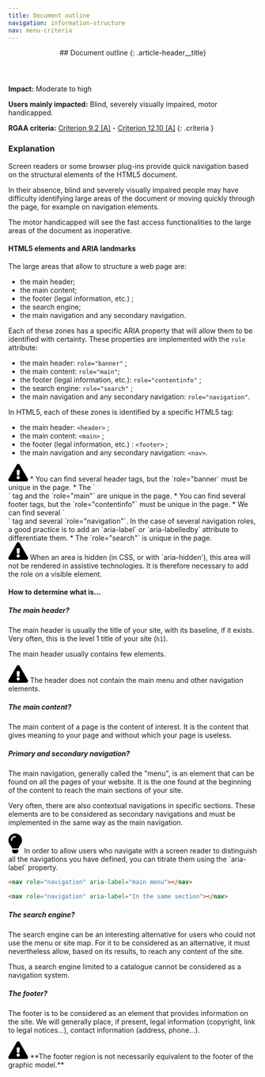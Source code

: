 ```yaml
---
title: Document outline
navigation: information-structure
nav: menu-criteria
---
```


<header>
## Document outline
{: .article-header__title}
</header>

**Impact:** Moderate to high

**Users mainly impacted:** Blind, severely visually impaired, motor handicapped.

**RGAA criteria:** [Criterion 9.2 [A]](http://disic.github.io/rgaa_referentiel_en/criteria.html#crit-9-2) - [Criterion 12.10 [A]](http://disic.github.io/rgaa_referentiel_en/criteria.html#crit-12-10)
{: .criteria }

### Explanation

Screen readers or some browser plug-ins provide quick navigation based on the structural elements of the HTML5 document.

In their absence, blind and severely visually impaired people may have difficulty identifying large areas of the document or moving quickly through the page, for example on navigation elements.

The motor handicapped will see the fast access functionalities to the large areas of the document as inoperative.

#### HTML5 elements and ARIA landmarks

The large areas that allow to structure a web page are:

* the main header;
* the main content;
* the footer (legal information, etc.) ;
* the search engine;
* the main navigation and any secondary navigation.

Each of these zones has a specific ARIA property that will allow them to be identified with certainty. These properties are implemented with the `role` attribute:

* the main header: `role="banner"` ;
* the main content: `role="main"`;
* the footer (legal information, etc.): `role="contentinfo"` ;
* the search engine: `role="search"` ;
* the main navigation and any secondary navigation: `role="navigation"`.

In HTML5, each of these zones is identified by a specific HTML5 tag:

* the main header: `<header>` ;
* the main content: `<main>` ;
* the footer (legal information, etc.) : `<footer>` ;
* the main navigation and any secondary navigation: `<nav>`.

<div class="important">
<svg role="img" aria-label="Important" xmlns="http://www.w3.org/2000/svg" viewBox="0 0 576 512" width="40" height="36"><title>Important</title><path d="M569.517 440.013C587.975 472.007 564.806 512 527.94 512H48.054c-36.937 0-59.999-40.055-41.577-71.987L246.423 23.985c18.467-32.009 64.72-31.951 83.154 0l239.94 416.028zM288 354c-25.405 0-46 20.595-46 46s20.595 46 46 46 46-20.595 46-46-20.595-46-46-46zm-43.673-165.346l7.418 136c.347 6.364 5.609 11.346 11.982 11.346h48.546c6.373 0 11.635-4.982 11.982-11.346l7.418-136c.375-6.874-5.098-12.654-11.982-12.654h-63.383c-6.884 0-12.356 5.78-11.981 12.654z"/></svg>
* You can find several header tags, but the `role="banner` must be unique in the page.
* The `<main>` tag and the `role="main"` are unique in the page.
* You can find several footer tags, but the `role="contentinfo"` must be unique in the page.
* We can find several `<nav>` tag and several `role="navigation"`. In the case of several navigation roles, a good practice is to add an `aria-label` or `aria-labelledby` attribute to differentiate them.
* The `role="search"` is unique in the page.
</div>

<div class="important">
<svg role="img" aria-label="Important" xmlns="http://www.w3.org/2000/svg" viewBox="0 0 576 512" width="40" height="36"><title>Important</title><path d="M569.517 440.013C587.975 472.007 564.806 512 527.94 512H48.054c-36.937 0-59.999-40.055-41.577-71.987L246.423 23.985c18.467-32.009 64.72-31.951 83.154 0l239.94 416.028zM288 354c-25.405 0-46 20.595-46 46s20.595 46 46 46 46-20.595 46-46-20.595-46-46-46zm-43.673-165.346l7.418 136c.347 6.364 5.609 11.346 11.982 11.346h48.546c6.373 0 11.635-4.982 11.982-11.346l7.418-136c.375-6.874-5.098-12.654-11.982-12.654h-63.383c-6.884 0-12.356 5.78-11.981 12.654z"/></svg>
When an area is hidden (in CSS, or with `aria-hidden'), this area will not be rendered in assistive technologies. It is therefore necessary to add the role on a visible element.
</div>

#### How to determine what is...

##### The main header?

The main header is usually the title of your site, with its baseline, if it exists. Very often, this is the level 1 title of your site (`h1`).

The main header usually contains few elements.

<div class="important">
<svg role="img" aria-label="Important" xmlns="http://www.w3.org/2000/svg" viewBox="0 0 576 512" width="40" height="36"><title>Important</title><path d="M569.517 440.013C587.975 472.007 564.806 512 527.94 512H48.054c-36.937 0-59.999-40.055-41.577-71.987L246.423 23.985c18.467-32.009 64.72-31.951 83.154 0l239.94 416.028zM288 354c-25.405 0-46 20.595-46 46s20.595 46 46 46 46-20.595 46-46-20.595-46-46-46zm-43.673-165.346l7.418 136c.347 6.364 5.609 11.346 11.982 11.346h48.546c6.373 0 11.635-4.982 11.982-11.346l7.418-136c.375-6.874-5.098-12.654-11.982-12.654h-63.383c-6.884 0-12.356 5.78-11.981 12.654z"/></svg>
The header does not contain the main menu and other navigation elements.
</div>

##### The main content?

The main content of a page is the content of interest. It is the content that gives meaning to your page and without which your page is useless.

##### Primary and secondary navigation?

The main navigation, generally called the "menu", is an element that can be found on all the pages of your website.
It is the one found at the beginning of the content to reach the main sections of your site.

Very often, there are also contextual navigations in specific sections. These elements are to be considered as secondary navigations and must be implemented in the same way as the main navigation.

<div class="tip">
<svg role="img" aria-label="Tip" xmlns="http://www.w3.org/2000/svg" viewBox="0 0 352 512" width="28" height="40"><title>Tip</title><path d="M96.06 454.35c.01 6.29 1.87 12.45 5.36 17.69l17.09 25.69a31.99 31.99 0 0 0 26.64 14.28h61.71a31.99 31.99 0 0 0 26.64-14.28l17.09-25.69a31.989 31.989 0 0 0 5.36-17.69l.04-38.35H96.01l.05 38.35zM0 176c0 44.37 16.45 84.85 43.56 115.78 16.52 18.85 42.36 58.23 52.21 91.45.04.26.07.52.11.78h160.24c.04-.26.07-.51.11-.78 9.85-33.22 35.69-72.6 52.21-91.45C335.55 260.85 352 220.37 352 176 352 78.61 272.91-.3 175.45 0 73.44.31 0 82.97 0 176zm176-80c-44.11 0-80 35.89-80 80 0 8.84-7.16 16-16 16s-16-7.16-16-16c0-61.76 50.24-112 112-112 8.84 0 16 7.16 16 16s-7.16 16-16 16z"/></svg>
In order to allow users who navigate with a screen reader to distinguish all the navigations you have defined, you can titrate them using the `aria-label` property.
</div>

```html
<nav role="navigation" aria-label="main menu"></nav>

<nav role="navigation" aria-label="In the same section"></nav>
```

##### The search engine?

The search engine can be an interesting alternative for users who could not use the menu or site map. For it to be considered as an alternative, it must nevertheless allow, based on its results, to reach any content of the site.

Thus, a search engine limited to a catalogue cannot be considered as a navigation system.

##### The footer?

The footer is to be considered as an element that provides information on the site. We will generally place, if present, legal information (copyright, link to legal notices...), contact information (address, phone...).

<div class="important">
<svg role="img" aria-label="Important" xmlns="http://www.w3.org/2000/svg" viewBox="0 0 576 512" width="40" height="36"><title>Important</title><path d="M569.517 440.013C587.975 472.007 564.806 512 527.94 512H48.054c-36.937 0-59.999-40.055-41.577-71.987L246.423 23.985c18.467-32.009 64.72-31.951 83.154 0l239.94 416.028zM288 354c-25.405 0-46 20.595-46 46s20.595 46 46 46 46-20.595 46-46-20.595-46-46-46zm-43.673-165.346l7.418 136c.347 6.364 5.609 11.346 11.982 11.346h48.546c6.373 0 11.635-4.982 11.982-11.346l7.418-136c.375-6.874-5.098-12.654-11.982-12.654h-63.383c-6.884 0-12.356 5.78-11.981 12.654z"/></svg>
**The footer region is not necessarily equivalent to the footer of the graphic model.**
</div>
